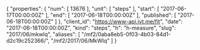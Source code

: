 {
  "properties": {
    "num": [
      13676
    ],
    "unit": [
      "steps"
    ],
    "start": [
      "2017-06-17T00:00:00Z"
    ],
    "end": [
      "2017-06-18T00:00:00Z"
    ],
    "published": [
      "2017-06-18T00:00:00Z"
    ]
  },
  "client_id": "https://www-api.jvt.me/fit",
  "date": "2017-06-18T00:00:00Z",
  "kind": "steps",
  "h": "h-measure",
  "slug": "2017/06/mkwlq",
  "aliases": [
    "/mf2/0aba8eb5-0f03-4b03-84d1-d2c19c252366/",
    "/mf2/2017/06/MkWlq"
  ]
}
